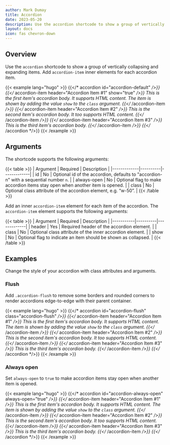 ```yaml
---
author: Mark Dumay
title: Accordion
date: 2023-05-20
description: Use the accordion shortcode to show a group of vertically collapsing and expanding items.
layout: docs
icon: fas chevron-down
---
```


## Overview

Use the `accordion` shortcode to show a group of vertically collapsing and expanding items. Add `accordion-item` inner elements for each accordion item.

<!-- markdownlint-disable MD037 -->
{{< example lang="hugo" >}}
{{</* accordion id="accordion-default" */>}}
  {{</* accordion-item header="Accordion Item #1" show="true" */>}}
    This is the first item's accordion body. It supports HTML content. The item is shown by adding the value
    <code>show</code> to the <code>class</code> argument.
  {{</* /accordion-item */>}}
  {{</* accordion-item header="Accordion Item #2" */>}}
    This is the second item's accordion body. It too supports HTML content.
  {{</* /accordion-item */>}}
  {{</* accordion-item header="Accordion Item #3" */>}}
    This is the third item's accordion body.
  {{</* /accordion-item */>}}
{{</* /accordion */>}}
{{< /example >}}
<!-- markdownlint-enable MD037 -->

## Arguments

The shortcode supports the following arguments:

{{< table >}}
| Argument    | Required | Description |
|-------------|----------|-------------|
| id          | No  | Optional id of the accordion, defaults to "accordion-n" with a sequential number `n`. |
| always-open | No  | Optional flag to make accordion items stay open when another item is opened. |
| class       | No  | Optional class attribute of the accordion element, e.g. “w-50”. |
{{< /table >}}

Add an inner `accordion-item` element for each item of the accordion. The `accordion-item` element supports the following arguments:

{{< table >}}
| Argument  | Required | Description |
|-----------|----------|-------------|
| header      | Yes | Required header of the accordion element. |
| class       | No  | Optional class attribute of the inner accordion element. |
| show        | No  | Optional flag to indicate an item should be shown as collapsed. |
{{< /table >}}

## Examples

Change the style of your accordion with class attributes and arguments.

### Flush

Add `.accordion-flush` to remove some borders and rounded corners to render accordions edge-to-edge with their parent container.

<!-- markdownlint-disable MD037 -->
{{< example lang="hugo" >}}
{{</* accordion id="accordion-flush" class="accordion-flush" */>}}
  {{</* accordion-item header="Accordion Item #1" */>}}
    This is the first item's accordion body. It supports HTML content. The item is shown by adding the value
    <code>show</code> to the <code>class</code> argument.
  {{</* /accordion-item */>}}
  {{</* accordion-item header="Accordion Item #2" */>}}
    This is the second item's accordion body. It too supports HTML content.
  {{</* /accordion-item */>}}
  {{</* accordion-item header="Accordion Item #3" */>}}
    This is the third item's accordion body.
  {{</* /accordion-item */>}}
{{</* /accordion */>}}
{{< /example >}}
<!-- markdownlint-enable MD037 -->


### Always open

Set `always-open` to `true` to make accordion items stay open when another item is opened.

<!-- markdownlint-disable MD037 -->
{{< example lang="hugo" >}}
{{</* accordion id="accordion-always-open" always-open="true" */>}}
  {{</* accordion-item header="Accordion Item #1" */>}}
    This is the first item's accordion body. It supports HTML content. The item is shown by adding the value
    <code>show</code> to the <code>class</code> argument.
  {{</* /accordion-item */>}}
  {{</* accordion-item header="Accordion Item #2" */>}}
    This is the second item's accordion body. It too supports HTML content.
  {{</* /accordion-item */>}}
  {{</* accordion-item header="Accordion Item #3" */>}}
    This is the third item's accordion body.
  {{</* /accordion-item */>}}
{{</* /accordion */>}}
{{< /example >}}
<!-- markdownlint-enable MD037 -->
